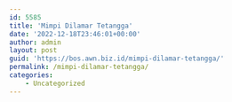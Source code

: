 ```yaml
---
id: 5585
title: 'Mimpi Dilamar Tetangga'
date: '2022-12-18T23:46:01+00:00'
author: admin
layout: post
guid: 'https://bos.awn.biz.id/mimpi-dilamar-tetangga/'
permalink: /mimpi-dilamar-tetangga/
categories:
    - Uncategorized
---
```


